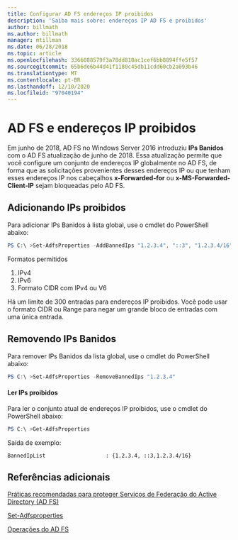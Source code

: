 ```yaml
---
title: Configurar AD FS endereços IP proibidos
description: 'Saiba mais sobre: endereços IP AD FS e proibidos'
author: billmath
ms.author: billmath
manager: mtillman
ms.date: 06/28/2018
ms.topic: article
ms.openlocfilehash: 3366088579f3a78dd818ac1cef6bb8894ffe5f57
ms.sourcegitcommit: 65b6de6b44d41f1180c45db11cdd60cb2a093b46
ms.translationtype: MT
ms.contentlocale: pt-BR
ms.lasthandoff: 12/10/2020
ms.locfileid: "97040194"
---
```

# <a name="ad-fs-and-banned-ip-addresses"></a>AD FS e endereços IP proibidos


Em junho de 2018, AD FS no Windows Server 2016 introduziu **IPs Banidos** com o AD FS atualização de junho de 2018.  Essa atualização permite que você configure um conjunto de endereços IP globalmente no AD FS, de forma que as solicitações provenientes desses endereços IP ou que tenham esses endereços IP nos cabeçalhos **x-Forwarded-for** ou **x-MS-Forwarded-Client-IP** sejam bloqueadas pelo AD FS.

## <a name="adding-banned-ips"></a>Adicionando IPs proibidos
Para adicionar IPs Banidos à lista global, use o cmdlet do PowerShell abaixo:

``` powershell
PS C:\ >Set-AdfsProperties -AddBannedIps "1.2.3.4", "::3", "1.2.3.4/16"
```

Formatos permitidos

1.  IPv4
2.  IPv6
3.  Formato CIDR com IPv4 ou V6

Há um limite de 300 entradas para endereços IP proibidos. Você pode usar o formato CIDR ou Range para negar um grande bloco de entradas com uma única entrada.

## <a name="removing-banned-ips"></a>Removendo IPs Banidos
Para remover IPs Banidos da lista global, use o cmdlet do PowerShell abaixo:

``` powershell
PS C:\ >Set-AdfsProperties -RemoveBannedIps "1.2.3.4"
```

#### <a name="read-banned-ips"></a>Ler IPs proibidos
Para ler o conjunto atual de endereços IP proibidos, use o cmdlet do PowerShell abaixo:

``` powershell
PS C:\ >Get-AdfsProperties
```

Saída de exemplo:

```
BannedIpList                   : {1.2.3.4, ::3,1.2.3.4/16}
```



## <a name="additional-references"></a>Referências adicionais
[Práticas recomendadas para proteger Serviços de Federação do Active Directory (AD FS)](../../ad-fs/deployment/best-practices-securing-ad-fs.md)

[Set-Adfsproperties](/powershell/module/adfs/set-adfsproperties)

[Operações do AD FS](../ad-fs-operations.md)
